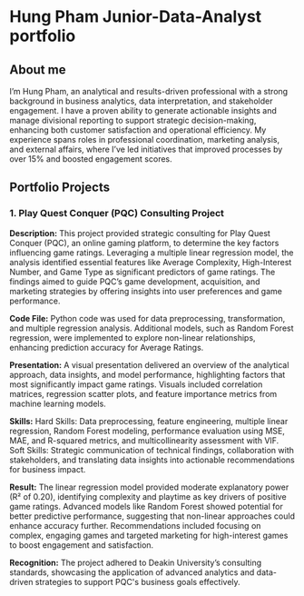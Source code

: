 # Hung Pham Junior-Data-Analyst portfolio
## About me
I’m Hung Pham, an analytical and results-driven professional with a strong background in business analytics, data interpretation, and stakeholder engagement. I have a proven ability to generate actionable insights and manage divisional reporting to support strategic decision-making, enhancing both customer satisfaction and operational efficiency. My experience spans roles in professional coordination, marketing analysis, and external affairs, where I’ve led initiatives that improved processes by over 15% and boosted engagement scores.
## Portfolio Projects
### 1. Play Quest Conquer (PQC) Consulting Project

**Description:** This project provided strategic consulting for Play Quest Conquer (PQC), an online gaming platform, to determine the key factors influencing game ratings. Leveraging a multiple linear regression model, the analysis identified essential features like Average Complexity, High-Interest Number, and Game Type as significant predictors of game ratings. The findings aimed to guide PQC’s game development, acquisition, and marketing strategies by offering insights into user preferences and game performance.

**Code File:** Python code was used for data preprocessing, transformation, and multiple regression analysis. Additional models, such as Random Forest regression, were implemented to explore non-linear relationships, enhancing prediction accuracy for Average Ratings. 

**Presentation:** A visual presentation delivered an overview of the analytical approach, data insights, and model performance, highlighting factors that most significantly impact game ratings. Visuals included correlation matrices, regression scatter plots, and feature importance metrics from machine learning models.

**Skills:**
Hard Skills: Data preprocessing, feature engineering, multiple linear regression, Random Forest modeling, performance evaluation using MSE, MAE, and R-squared metrics, and multicollinearity assessment with VIF.
Soft Skills: Strategic communication of technical findings, collaboration with stakeholders, and translating data insights into actionable recommendations for business impact.

**Result:** The linear regression model provided moderate explanatory power (R² of 0.20), identifying complexity and playtime as key drivers of positive game ratings. Advanced models like Random Forest showed potential for better predictive performance, suggesting that non-linear approaches could enhance accuracy further. Recommendations included focusing on complex, engaging games and targeted marketing for high-interest games to boost engagement and satisfaction.

**Recognition:** The project adhered to Deakin University’s consulting standards, showcasing the application of advanced analytics and data-driven strategies to support PQC's business goals effectively.
